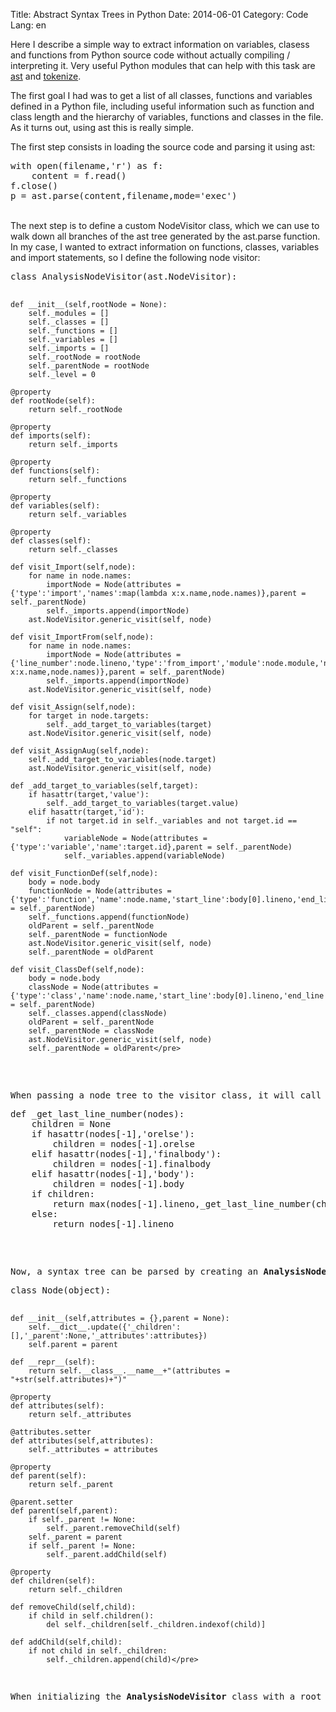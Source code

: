 Title: Abstract Syntax Trees in Python
Date: 2014-06-01
Category: Code
Lang: en

<p>Here I describe a simple way to extract information on variables, clasess and functions from Python source code without actually compiling / interpreting it. Very useful Python modules that can help with this task are <a href="http://docs.python.org/2/library/ast.html">ast</a> and <a href="http://docs.python.org/2/library/tokenize.html">tokenize</a>.</p> <p>The first goal I had was to get a list of all classes, functions and variables defined in a Python file, including useful information such as function and class length and the hierarchy of variables, functions and classes in the file. As it turns out, using ast this is really simple.</p> <p>The first step consists in loading the source code and parsing it using ast:</p><pre lang="python">with open(filename,'r') as f:
    content = f.read()
f.close()
p = ast.parse(content,filename,mode='exec')</pre>
<p><br>The next step is to define a custom NodeVisitor class, which we can use to walk down all branches of the ast tree generated by the ast.parse function. In my case, I wanted to extract information on functions, classes, variables and import statements, so I define the following node visitor:<br></p><pre lang="python">class AnalysisNodeVisitor(ast.NodeVisitor):

    def __init__(self,rootNode = None):
        self._modules = []
        self._classes = []
        self._functions = []
        self._variables = []
        self._imports = []
        self._rootNode = rootNode
        self._parentNode = rootNode
        self._level = 0

    @property
    def rootNode(self):
        return self._rootNode

    @property
    def imports(self):
        return self._imports

    @property
    def functions(self):
        return self._functions

    @property
    def variables(self):
        return self._variables

    @property
    def classes(self):
        return self._classes

    def visit_Import(self,node):
        for name in node.names:
            importNode = Node(attributes = {'type':'import','names':map(lambda x:x.name,node.names)},parent = self._parentNode)
            self._imports.append(importNode)
        ast.NodeVisitor.generic_visit(self, node)

    def visit_ImportFrom(self,node):
        for name in node.names:
            importNode = Node(attributes = {'line_number':node.lineno,'type':'from_import','module':node.module,'names':map(lambda x:x.name,node.names)},parent = self._parentNode)
            self._imports.append(importNode)
        ast.NodeVisitor.generic_visit(self, node)

    def visit_Assign(self,node):
        for target in node.targets:
            self._add_target_to_variables(target)
        ast.NodeVisitor.generic_visit(self, node)

    def visit_AssignAug(self,node):
        self._add_target_to_variables(node.target)
        ast.NodeVisitor.generic_visit(self, node)

    def _add_target_to_variables(self,target):
        if hasattr(target,'value'):
            self._add_target_to_variables(target.value)
        elif hasattr(target,'id'):
            if not target.id in self._variables and not target.id == "self":
                variableNode = Node(attributes = {'type':'variable','name':target.id},parent = self._parentNode)
                self._variables.append(variableNode)

    def visit_FunctionDef(self,node):
        body = node.body
        functionNode = Node(attributes = {'type':'function','name':node.name,'start_line':body[0].lineno,'end_line':_get_last_line_number(body),'docstring':ast.get_docstring(node)},parent = self._parentNode)
        self._functions.append(functionNode)
        oldParent = self._parentNode
        self._parentNode = functionNode
        ast.NodeVisitor.generic_visit(self, node)
        self._parentNode = oldParent

    def visit_ClassDef(self,node):
        body = node.body
        classNode = Node(attributes = {'type':'class','name':node.name,'start_line':body[0].lineno,'end_line':_get_last_line_number(body),'docstring':ast.get_docstring(node)},parent = self._parentNode)
        self._classes.append(classNode)
        oldParent = self._parentNode
        self._parentNode = classNode
        ast.NodeVisitor.generic_visit(self, node)
        self._parentNode = oldParent</pre>
<p><br>When passing a node tree to the visitor class, it will call the visit(node) function on each node of the syntax tree. The default implementation of visit() then calls another function depending on the type of the node it encounters. For example, for class and function definitions, it will call the <strong>visit_FunctionDef</strong> and <strong>visit_ClassDef</strong> functions. A complete list of all function types can be found in the <a href="http://docs.python.org/2/library/ast.html#abstract-grammar">abstract grammar section</a> of the ast documentation page. So in my class, I just redefine <strong>visit_Import</strong>, <strong>visit_ImportFrom</strong>, <strong>visit_Assign</strong>, <strong>visit_AssignAug</strong>, <strong>visit_FunctionDef</strong> and <strong>visit_ClassDef</strong> to extract all the required information on imports, classes, functions and variables, giving me the names, location and length of all of them. The calculation of the length of a class or function is a bit tricky since it involves the lengths of child nodes, so I wrote a little helper function to get the last line number associated to a class or function body:<br></p><pre lang="python">def _get_last_line_number(nodes):
    children = None
    if hasattr(nodes[-1],'orelse'):
        children = nodes[-1].orelse
    elif hasattr(nodes[-1],'finalbody'):
        children = nodes[-1].finalbody
    elif hasattr(nodes[-1],'body'):
        children = nodes[-1].body
    if children:
        return max(nodes[-1].lineno,_get_last_line_number(children))
    else:
        return nodes[-1].lineno</pre>
<p><br>Now, a syntax tree can be parsed by creating an <strong>AnalysisNodeViewer</strong>() instance and calling the <strong>visit</strong>(p) function with the AST syntax tree as argument on it. The Node class that appears in the code is a simple class that stores the information on each node and contains a list of the children nodes in the code hierarchy:<br></p><pre lang="python">class Node(object):

    def __init__(self,attributes = {},parent = None):
        self.__dict__.update({'_children':[],'_parent':None,'_attributes':attributes})
        self.parent = parent

    def __repr__(self):
        return self.__class__.__name__+"(attributes = "+str(self.attributes)+")"

    @property
    def attributes(self):
        return self._attributes

    @attributes.setter
    def attributes(self,attributes):
        self._attributes = attributes

    @property
    def parent(self):
        return self._parent

    @parent.setter
    def parent(self,parent):
        if self._parent != None:
            self._parent.removeChild(self)
        self._parent = parent
        if self._parent != None:
            self._parent.addChild(self)

    @property
    def children(self):
        return self._children

    def removeChild(self,child):
        if child in self.children():
            del self._children[self._children.indexof(child)]

    def addChild(self,child):
        if not child in self._children:
            self._children.append(child)</pre>
<p>When initializing the <strong>AnalysisNodeVisitor</strong> class with a root node, all nodes generated during the analysis will be attached to this node, allowing us to reconstruct the code structure from the node hierarchy. In addition, all function, class, import and variable nodes are stored in the <strong>functions</strong>, <strong>variables</strong>, <strong>classes </strong>and <strong>imports</strong> attributes of the class.</p>